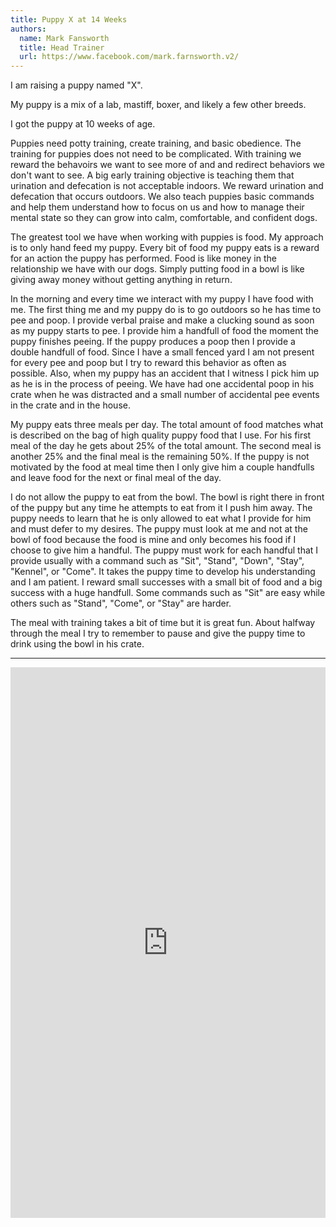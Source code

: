 ```yaml
---
title: Puppy X at 14 Weeks
authors:
  name: Mark Fansworth
  title: Head Trainer
  url: https://www.facebook.com/mark.farnsworth.v2/
---
```


I am raising a puppy named "X".

My puppy is a mix of a lab, mastiff, boxer, and likely a few other breeds.

I got the puppy at 10 weeks of age.

Puppies need potty training, create training, and basic obedience. The training
for puppies does not need to be complicated.  With training we reward the
behavoirs we want to see more of and and redirect behaviors we don't want to
see. A big early training objective is teaching them that urination and
defecation is not acceptable indoors. We reward urination and defecation that
occurs outdoors. We also teach puppies basic commands and help them understand
how to focus on us and how to manage their mental state so they can grow into 
calm, comfortable, and confident dogs.

The greatest tool we have when working with puppies is food. My approach is to
only hand feed my puppy. Every bit of food my puppy eats is a reward for an
action the puppy has performed. Food is like money in the relationship we have
with our dogs. Simply putting food in a bowl is like giving away money without
getting anything in return.

In the morning and every time we interact with my puppy I have food with me.
The first thing me and my puppy do is to go outdoors so he has time to pee and
poop. I provide verbal praise and make a clucking sound as soon as my puppy
starts to pee. I provide him a handfull of food the moment the puppy finishes
peeing. If the puppy produces a poop then I provide a double handfull of food.
Since I have a small fenced yard I am not present for every pee and poop but I
try to reward this behavior as often as possible. Also, when my puppy has an
accident that I witness I pick him up as he is in the process of peeing. We
have had one accidental poop in his crate when he was distracted and a small
number of accidental pee events in the crate and in the house.

My puppy eats three meals per day. The total amount of food matches what is
described on the bag of high quality puppy food that I use. For his first meal
of the day he gets about 25% of the total amount. The second meal is another
25% and the final meal is the remaining 50%. If the puppy is not motivated by
the food at meal time then I only give him a couple handfulls and leave food
for the next or final meal of the day.

I do not allow the puppy to eat from the bowl. The bowl is right there in front
of the puppy but any time he attempts to eat from it I push him away. The puppy
needs to learn that he is only allowed to eat what I provide for him and must
defer to my desires. The puppy must look at me and not at the bowl of food
because the food is mine and only becomes his food if I choose to give him a
handful. The puppy must work for each handful that I provide usually with a
command such as "Sit", "Stand", "Down", "Stay", "Kennel", or "Come". It takes
the puppy time to develop his understanding and I am patient. I reward small
successes with a small bit of food and a big success with a huge handfull. Some
commands such as "Sit" are easy while others such as "Stand", "Come", or "Stay"
are harder.

The meal with training takes a bit of time but it is great fun. About halfway
through the meal I try to remember to pause and give the puppy time to drink
using the bowl in his crate.

<hr />
<iframe
  allow="accelerometer; autoplay; clipboard-write; encrypted-media; gyroscope; picture-in-picture; web-share"
  allowfullscreen
  frameborder="0"
  height="881"
  src="https://www.youtube.com/embed/adipiUvJasI?rel=0"
  title="K9Sit.com"
  width="100%"
/>
